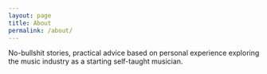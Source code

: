 ```yaml
---
layout: page
title: About
permalink: /about/
---
```


No-bullshit stories, practical advice based on personal experience exploring the music industry as a starting self-taught musician.
